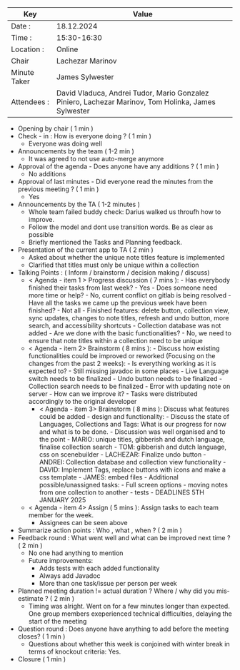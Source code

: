 | Key | Value            |
| --- |------------------|
| Date : | 18.12.2024       |
| Time : | 15:30-16:30      | 
| Location : | Online           |
| Chair | Lachezar Marinov |
| Minute Taker | James Sylwester  |
| Attendees : | David Vladuca, Andrei Tudor, Mario Gonzalez Piniero, Lachezar Marinov, Tom Holinka, James Sylwester |


- Opening by chair ( 1 min )
- Check - in : How is everyone doing ? ( 1 min )
    - Everyone was doing well
- Announcements by the team ( 1-2 min )
    - It was agreed to not use auto-merge anymore
- Approval of the agenda - Does anyone have any additions ? ( 1 min )
    - No additions
- Approval of last minutes - Did everyone read the minutes from the previous meeting ? ( 1 min )
    - Yes
- Announcements by the TA ( 1-2 minutes )
    - Whole team failed buddy check: Darius walked us throufh how to improve.
    - Follow the model and dont use transition words. Be as clear as possible
    - Briefly mentioned the Tasks and Planning feedback.
- Presentation of the current app to TA ( 2 min )
    - Asked about whether the unique note titles feature is implemented
    - Clarified that titles must only be unique within a collection
- Talking Points : ( Inform / brainstorm / decision making / discuss)
    - < Agenda - item 1 > Progress discussion ( 7 mins ): 
          - Has everybody finished their tasks from last week? 
            - Yes
          - Does someone need more time or help? 
            - No, current conflict on gitlab is being resolved
          - Have all the tasks we came up the previous week have been finished?
            - Not all
            - Finished features: delete button, collection view, sync updates, changes to note titles, refresh and undo button, more search, and accessibility shortcuts
            - Collection database was not added
          - Are we done with the basic functionalities?
            - No, we need to ensure that note titles within a collection need to be unique  
    - < Agenda - item 2> Brainstorm ( 8 mins ): 
          - Discuss how existing functionalities could be improved or reworked (Focusing on the changes from the past 2 weeks):
              - Is everything working as it is expected to?
                - Still missing javadoc in some places
                - Live Language switch needs to be finalized
                - Undo button needs to be finalized
                - Collection search needs to be finalized
                - Error with updating note on server
              - How can we improve it?
                - Tasks were distributed accordingly to the original developer
      - < Agenda - item 3> Brainstorm ( 8 mins ): Discuss what features could be added - design and functionality: 
              - Discuss the state of Languages, Collections and Tags: What is our progress for now and what is to be done.
              - Discussion was well organised and to the point
              - MARIO: unique titles, gibberish and dutch language, finalise collection search
              - TOM: gibberish and dutch language, css on scenebuilder
              - LACHEZAR: Finalize undo button
              - ANDREI: Collection database and collection view functionality
              - DAVID: Implement Tags, replace buttons with icons and make a css template
              - JAMES: embed files
              - Additional possible/unassigned tasks:
                - Full screen options
                - moving notes from one collection to another
                - tests
              - DEADLINES 5TH JANUARY 2025
    - < Agenda - item 4> Assign ( 5 mins ): Assign tasks to each team member for the week.
        - Assignees can be seen above
- Summarize action points : Who , what , when ? ( 2 min )
- Feedback round : What went well and what can be improved next time ? ( 2 min )
    - No one had anything to mention
    - Future improvements:
        - Adds tests with each added functionality
        - Always add Javadoc
        - More than one task/issue per person per week
- Planned meeting duration != actual duration ? Where / why did you mis-estimate ? ( 2 min )
    - Timing was alright. Went on for a few minutes longer than expected. One group members exeperienced technical difficulties, delaying the start of the meeting
- Question round : Does anyone have anything to add before the meeting closes? ( 1 min )
    - Questions about whether this week is conjoined with winter break in terms of knockout criteria: Yes.
- Closure ( 1 min )